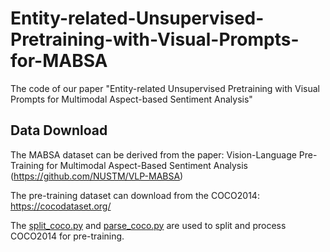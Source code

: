 # Entity-related-Unsupervised-Pretraining-with-Visual-Prompts-for-MABSA
The code of our paper "Entity-related Unsupervised Pretraining with Visual Prompts for Multimodal Aspect-based Sentiment Analysis"

## Data Download
The MABSA dataset can be derived from the paper: Vision-Language Pre-Training for Multimodal Aspect-Based Sentiment Analysis (https://github.com/NUSTM/VLP-MABSA)

The pre-training dataset can download from the COCO2014: https://cocodataset.org/

The [split_coco.py](https://github.com/lkh-meredith/Entity-related-Unsupervised-Pretraining-with-Visual-Prompts-for-MABSA/blob/main/split_coco.py) and [parse_coco.py](https://github.com/lkh-meredith/Entity-related-Unsupervised-Pretraining-with-Visual-Prompts-for-MABSA/blob/main/parse_coco.py) are used to split and process COCO2014 for pre-training.

##
